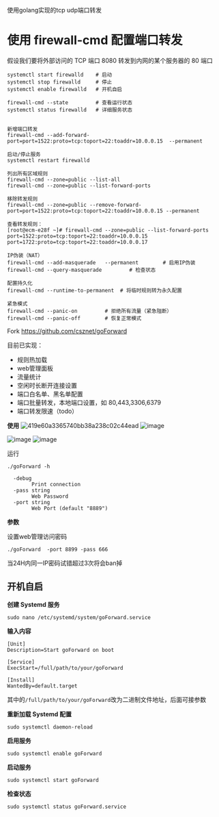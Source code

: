 使用golang实现的tcp udp端口转发

# 使用 firewall-cmd 配置端口转发
 假设我们要将外部访问的 TCP 端口 8080 转发到内网的某个服务器的 80 端口
```
systemctl start firewalld    # 启动
systemctl stop firewalld     # 停止
systemctl enable firewalld   # 开机自启

firewall-cmd --state         # 查看运行状态
systemctl status firewalld   # 详细服务状态


新增端口转发
firewall-cmd --add-forward-port=port=1522:proto=tcp:toport=22:toaddr=10.0.0.15  --permanent

‌启动/停止服务
systemctl restart firewalld

列出所有区域规则
firewall-cmd --zone=public --list-all
firewall-cmd --zone=public --list-forward-ports

移除转发规则‌
firewall-cmd --zone=public --remove-forward-port=port=1522:proto=tcp:toport=22:toaddr=10.0.0.15 --permanent

查看转发规则‌：
[root@ecm-e28f ~]# firewall-cmd --zone=public --list-forward-ports
port=1522:proto=tcp:toport=22:toaddr=10.0.0.15
port=1722:proto=tcp:toport=22:toaddr=10.0.0.17

IP伪装（NAT）
firewall-cmd --add-masquerade   --permanent        # 启用IP伪装
firewall-cmd --query-masquerade         # 检查状态

配置持久化
firewall-cmd --runtime-to-permanent  # 将临时规则转为永久配置

紧急模式
firewall-cmd --panic-on         # 拒绝所有流量（紧急阻断）
firewall-cmd --panic-off        # 恢复正常模式

```


Fork https://github.com/csznet/goForward

目前已实现：

 - 规则热加载
 - web管理面板
 - 流量统计
 - 空闲时长断开连接设置
 - 端口白名单、黑名单配置
 - 端口批量转发，本地端口设置，如 80,443,3306,6379
 - 端口转发限速（todo）

**使用**
![419e60a3365740bb38a238c02c44ead](https://github.com/user-attachments/assets/8ddfcd77-0332-435e-ac65-3a4d4c3530e9)
![image](https://github.com/user-attachments/assets/8b5fda56-543a-4faf-9800-5db04ec9cfd3)

![image](https://github.com/xieyuhua/port-forward/assets/29120060/834cabc3-e461-4adb-a3eb-d8220fac9f5f)
![image](https://github.com/xieyuhua/port-forward/assets/29120060/3e026b8a-22a3-41cc-bbc7-a64cc568bc94)


运行
```
./goForward -h

  -debug
    	Print connection
  -pass string
    	Web Password
  -port string
    	Web Port (default "8889")

```

**参数**

设置web管理访问密码

```
./goForward  -port 8899 -pass 666
```

当24H内同一IP密码试错超过3次将会ban掉

## 开机自启

**创建 Systemd 服务**

```
sudo nano /etc/systemd/system/goForward.service
```

**输入内容**

```
[Unit]
Description=Start goForward on boot

[Service]
ExecStart=/full/path/to/your/goForward

[Install]
WantedBy=default.target
```

其中的```/full/path/to/your/goForward```改为二进制文件地址，后面可接参数

**重新加载 Systemd 配置**
```
sudo systemctl daemon-reload
```

**启用服务**
```
sudo systemctl enable goForward
```
**启动服务**
```
sudo systemctl start goForward
```
**检查状态**
```
sudo systemctl status goForward.service
```
